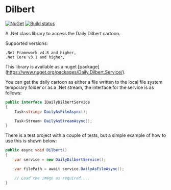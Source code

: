# Dilbert

[![NuGet](https://img.shields.io/nuget/v/daily.dilbert.service.svg)](https://github.com/oriches/daily.dilbert.service)
[![Build status](https://ci.appveyor.com/api/projects/status/3v66mx6u9v4dp8dk/branch/master?svg=true)](https://ci.appveyor.com/project/oriches/dilbert/branch/master)

A .Net class library to access the Daily Dilbert cartoon.

Supported versions:

    .Net Framework v4.8 and higher,
    .Net Core v3.1 and higher,

This library is available as a nuget [package] (https://www.nuget.org/packages/Daily.Dilbert.Service/).

You can get the daily cartoon as either a file written to the local file system temporary folder or as  a .Net stream, the interface for the service is as follows:
```C#
public interface IDailyDilbertService
{
    Task<string> DailyAsFileAsync();

    Task<Stream> DailyAsStreamAsync();
}
```
There is a test project with a couple of tests, but a simple example of how to use this is shown below:

```C#
public async void Dilbert()
{
    var service = new DailyDilbertService();

    var filePath = await service.DailyAsFileAsync();   

    // Load the image as required....
}
```
